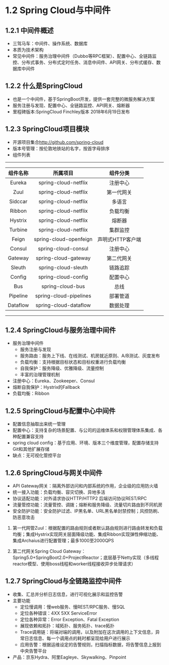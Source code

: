 # 1.2 Spring Cloud与中间件

## 1.2.1 中间件概述

- 三驾马车：中间件、操作系统、数据库
- 本质为技术架构
- 常见中间件：服务治理中间件（Dubbo等RPC框架）、配置中心、全链路监控、分布式事务、分布式定时任务、消息中间件、API网关、分布式缓存、数据库中间件

## 1.2.2 什么是SpringCloud

- 也是一个中间件，基于SpringBoot开发，提供一套完整的微服务解决方案
- 服务注册与发现、配置中心、全链路监控、API网关、熔断器
- 里程碑版本:SpringCloud Finchley版本 2018年6月19日发布

## 1.2.3 SpringCloud项目模块

- 开源项目集合<http://github.com/spring-cloud>
- 版本号管理：按伦敦地铁站的名字，按首字母排序
- 组件列表
***
  | 组件名称 |        所属项目        |     组件分类     |
  |:--------:|:----------------------:|:----------------:|
  |  Eureka  |  spring-cloud-netflix  |     注册中心     |
  |   Zuul   |  spring-cloud-netflix  |    第一代网关    |
  | Sidccar  |  spring-cloud-netflix  |      多语言      |
  |  Ribbon  |  spring-cloud-netflix  |     负载均衡     |
  | Hystrix  |  spring-cloud-netflix  |      熔断器      |
  | Turbine  |  spring-cloud-netflix  |     集群监控     |
  |  Feign   | spring-cloud-openfeign | 声明式HTTP客户端 |
  |  Consul  |  spring-cloud-consul   |     注册中心     |
  | Gateway  |  spring-cloud-gateway  |    第二代网关    |
  |  Sleuth  |  spring-cloud-sleuth   |     链路追踪     |
  |  Config  |  spring-cloud-config   |     配置中心     |
  |   Bus    |    spring-cloud-bus    |       总线       |
  | Pipeline | spring-cloud-pipelines |     部署管道     |
  | Dataflow | spring-cloud-dataflow  |     数据处理     |

***

## 1.2.4 SpringCloud与服务治理中间件

- 服务治理中间件
  - 服务注册与发现
  - 服务路由：服务上下线、在线测试、机房就近原则、A/B测试、灰度发布
  - 负载均衡：支持根据目标状态和目标权重进行负载均衡
  - 自我保护：服务降级、优雅降级、流量控制
  - 丰富的治理管理机制
- 注册中心：Eureka、Zookeeper、Consul
- 熔断自我保护：Hystrix的Fallback
- 负载均衡：Ribbon

## 1.2.5 SpringCloud与配置中心中间件

- 配置信息抽取出来统一管理
- 配置中心：支持复杂的场景配置、与公司的运维体系和权限管理体系集成、各种配置兼容支持
- spring cloud config：基于应用、环境、版本三个维度管理，配置存储支持Git和其他扩展存储
- 缺点：无可视化管控平台


## 1.2.6 SpringCloud与网关中间件

- API Gateway网关：隔离外部访问和内部系统的作用，企业级的应用防火墙
- 统一接入功能：负载均衡、容灾切换、异地多活
- 协议适配功能：对外请求协议HTTP/HTTP2 后端访问协议REST/RPC
- 流量管控功能：流量管控、调拨；熔断和服务降级、流量切片路由到不同机房
- 安全防护功能：安全防护过滤、IP黑名单、URL黑名单封禁控制；风控防刷、防恶意攻击

1. 第一代网管Zuul：根据配置的路由规则或者默认路由规则进行路由转发和负载均衡；集成Hystrix实现网关层面降级功能、集成Ribbon实现弹性伸缩功能、集成Archaius进行配置管理；最多1000至2000QPS

2. 第二代网关Spring Cloud Gateway：Spring5.0+SpringBoot2.0+ProjectReactor；底层基于Netty实现（多线程reactor模型、使用boss线程和worker线程接收异步处理请求）


## 1.2.7 SpringCloud与全链路监控中间件

- 收集、汇总并分析日志信息，进行可视化展示和监控告警
- 主要功能
  - 定位慢调用：慢web服务、慢REST/RPC服务、慢SQL
  - 定位各种错误：4XX 5XX ServiceError
  - 定位各种异常：Error Exception、Fatal Exception
  - 展现依赖和拓扑：域拓扑、服务拓扑、trace拓扑
  - Trace调用链：将端对端的调用，以及附加在这次调用的上下文信息，异常日志信息、每一个调用点的耗时都呈现给用户进行展示
  - 应用告警：根据运维设定的告警规则，扫描指标数据，将告警信息上报到中央告警平台
 - 产品：京东Hydra、阿里Eagleye、Skywalking、Pinpoint
